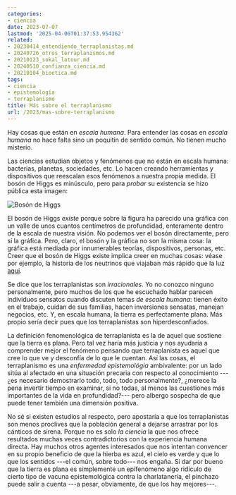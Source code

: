 ```yaml
---
categories:
- ciencia
date: 2023-07-07
lastmod: '2025-04-06T01:37:53.954362'
related:
- 20230414_entendiendo_terraplanistas.md
- 20240726_otros_terraplanismos.md
- 20210123_sokal_latour.md
- 20240510_confianza_ciencia.md
- 20210104_bioetica.md
tags:
- ciencia
- epistemología
- terraplanismo
title: Más sobre el terraplanismo
url: /2023/mas-sobre-terraplanismo
---
```


Hay cosas que están en _escala humana_. Para entender las cosas en _escala humana_ no hace falta sino un poquitín de sentido común. No tienen mucho misterio.

Las ciencias estudian objetos y fenómenos que no están en escala humana: bacterias, planetas, sociedades, etc. Lo hacen creando herramientas y dispositivos que reescalan esos fenómenos a nuestra propia medida. El bosón de Higgs es minúsculo, pero para _probar_ su existencia se hizo pública esta imagen: 

![Bosón de Higgs](/images/boson_higgs.jpg#center)

El bosón de Higgs _existe_ porque sobre la figura ha parecido una gráfica con un valle de unos cuantos centímetros de profundidad, enteramente dentro de la escala de nuestra visión. No podemos ver el bosón directamente, pero sí la gráfica. Pero, claro, el bosón y la gráfica no son la misma cosa: la gráfica está mediada por innumerables teorías, dispositivos, personas, etc. Creer que el bosón de Higgs existe implica creer en muchas cosas: véase por ejemplo, la historia de los neutrinos que viajaban más rápido que la luz 
[aquí](https://www.newscientist.com/article/dn21510-was-speeding-neutrino-claim-a-human-error/#:~:text=The%20shocking%20result%20that%20neutrinos,made%20the%20first%2C%20surprising%20claim.).

Se dice que los terraplanistas son _irracionales_. Yo no conozco ninguno personalmente, pero muchos de los que he escuchado hablar parecen individuos sensatos cuando discuten temas _de escala humana_: tienen éxito en el trabajo, cuidan de sus familias, hacen inversiones sensatas, manejan negocios, etc. Y, en escala humana, la tierra es perfectamente plana. Más propio sería decir pues que los terraplanistas son hiperdesconfiados.

La definición fenomenológica de terraplanista es la de aquel que sostiene que la tierra es plana. Pero tal vez haría más justicia y nos ayudaría a comprender mejor el fenómeno pensando que terraplanista es aquel que cree lo que ve y desconfía de lo que le cuentan. Así las cosas, el terraplanismo es una _enfermedad epistemológia_ ambivalente: por un lado sitúa al afectado en una situación precaria con respecto al conocimiento ---¿es necesario demostrarlo todo, todo, todo personalmente?, ¿merece la pena invertir tiempo en examinar, si no todas, al menos las cuestiones más importantes de la vida en profundidad?--- pero albergo sospecha de que puede tener también una dimensión positiva. 

No sé si existen estudios al respecto, pero apostaría a que los terraplanistas son menos proclives que la población general a dejarse arrastrar por los cánticos de sirena. Porque no es solo _la ciencia_ la que nos ofrece resultados muchas veces contradictorios con la experiencia humana directa. Hay muchos otros agentes interesados que nos intentan convencer en su propio beneficio de que la hierba es azul, el cielo es verde y que lo que los sentidos ---el común, sobre todo--- nos engaña. Si dar por bueno que la tierra es plana es simplemente un epifenómeno algo ridículo de cierto tipo de vacuna epistemológica contra la charlatanería, el pinchazo puede salir a cuenta ---a pesar, obviamente, de que los hay mejores---.